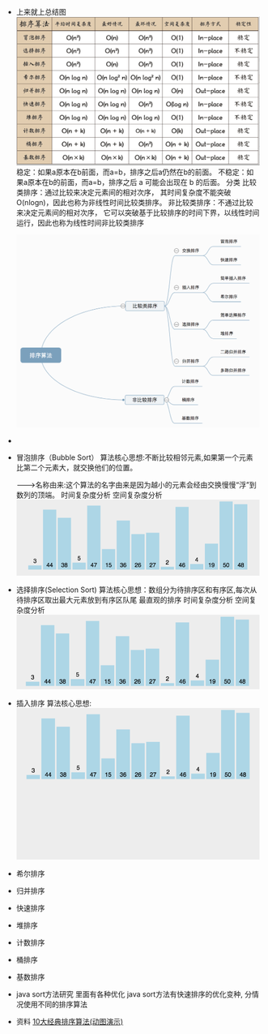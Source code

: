 - 上来就上总结图
  ![排序算法总结图.png](../assets/排序算法总结图_1654564811436_0.png)
  稳定：如果a原本在b前面，而a=b，排序之后a仍然在b的前面。
  不稳定：如果a原本在b的前面，而a=b，排序之后 a 可能会出现在 b 的后面。
  分类
  比较类排序：通过比较来决定元素间的相对次序，
  其时间复杂度不能突破O(nlogn)，因此也称为非线性时间比较类排序。
  非比较类排序：不通过比较来决定元素间的相对次序，
  它可以突破基于比较排序的时间下界，以线性时间运行，因此也称为线性时间非比较类排序
  
  ![image.png](../assets/image_1654565286912_0.png)
-
- 冒泡排序（Bubble Sort）
  算法核心思想:不断比较相邻元素,如果第一个元素比第二个元素大，就交换他们的位置。
  
  --->名称由来:这个算法的名字由来是因为越小的元素会经由交换慢慢“浮”到数列的顶端。
  时间复杂度分析
  空间复杂度分析 
  ![冒泡排序动画演示.gif](../assets/冒泡排序动画演示_1654565756444_0.gif)
- 选择排序(Selection Sort)
  算法核心思想：数组分为待排序区和有序区,每次从待排序区取出最大元素放到有序区队尾
  最直观的排序
  时间复杂度分析
  空间复杂度分析
  ![选择排序动画演示.gif](../assets/选择排序动画演示_1654567250160_0.gif)
- 插入排序
  算法核心思想:
  ![插入排序动画演示.gif](../assets/插入排序动画演示_1654568057623_0.gif)
- 希尔排序
- 归并排序
- 快速排序
- 堆排序
- 计数排序
- 桶排序
- 基数排序
- java sort方法研究
  里面有各种优化
  java sort方法有快速排序的优化变种,
  分情况使用不同的排序算法
- 资料
  [10大经典排序算法(动图演示)](https://www.cnblogs.com/onepixel/p/7674659.html)
